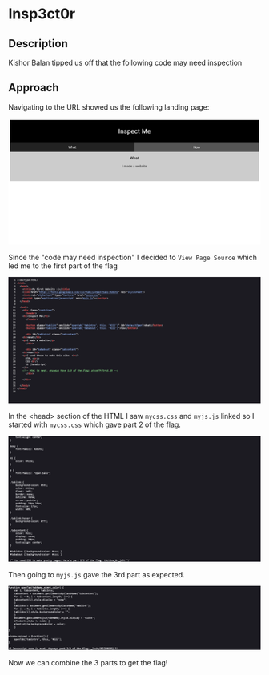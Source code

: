 # Insp3ct0r

## Description

Kishor Balan tipped us off that the following code may need inspection

## Approach

Navigating to the URL showed us the following landing page:

![Landing Page](images/landing.png)

Since the "code may need inspection" I decided to `View Page Source` which led me to the first part of the flag

![View Source](images/source.png)

In the \<head\> section of the HTML I saw `mycss.css` and `myjs.js` linked so I started with `mycss.css` which gave part 2 of the flag.

![CSS Flag](images/css.png)

Then going to `myjs.js` gave the 3rd part as expected.

![JS Flag](images/js.png)

Now we can combine the 3 parts to get the flag!
